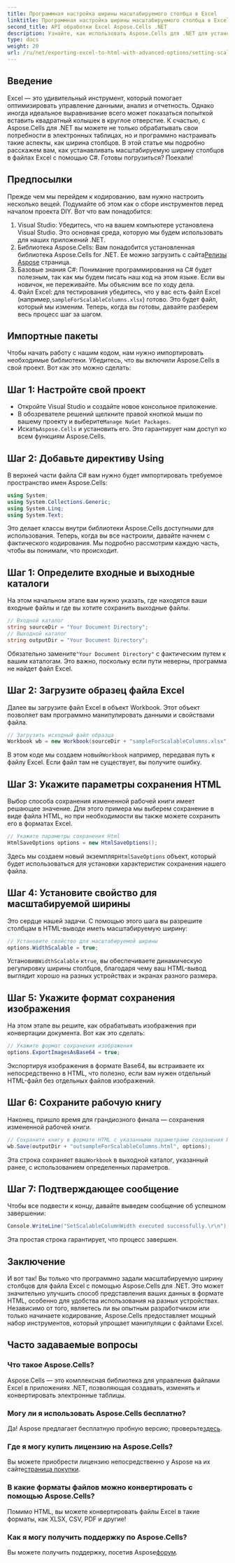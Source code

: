 ```yaml
---
title: Программная настройка ширины масштабируемого столбца в Excel
linktitle: Программная настройка ширины масштабируемого столбца в Excel
second_title: API обработки Excel Aspose.Cells .NET
description: Узнайте, как использовать Aspose.Cells для .NET для установки масштабируемой ширины столбцов в файлах Excel программным способом. Идеально для эффективного представления данных.
type: docs
weight: 20
url: /ru/net/exporting-excel-to-html-with-advanced-options/setting-scalable-column-width/
---
```

## Введение
Excel — это удивительный инструмент, который помогает оптимизировать управление данными, анализ и отчетность. Однако иногда идеальное выравнивание всего может показаться попыткой вставить квадратный колышек в круглое отверстие. К счастью, с Aspose.Cells для .NET вы можете не только обрабатывать свои потребности в электронных таблицах, но и программно настраивать такие аспекты, как ширина столбцов. В этой статье мы подробно расскажем вам, как устанавливать масштабируемую ширину столбцов в файлах Excel с помощью C#. Готовы погрузиться? Поехали!
## Предпосылки
Прежде чем мы перейдем к кодированию, вам нужно настроить несколько вещей. Подумайте об этом как о сборе инструментов перед началом проекта DIY. Вот что вам понадобится:
1. Visual Studio: Убедитесь, что на вашем компьютере установлена Visual Studio. Это основная среда, которую мы будем использовать для наших приложений .NET.
2.  Библиотека Aspose.Cells: Вам понадобится установленная библиотека Aspose.Cells for .NET. Ее можно загрузить с сайта[Релизы Aspose](https://releases.aspose.com/cells/net/) страница. 
3. Базовые знания C#: Понимание программирования на C# будет полезным, так как мы будем писать наш код на этом языке. Если вы новичок, не переживайте. Мы объясним все по ходу дела.
4.  Файл Excel: для тестирования убедитесь, что у вас есть файл Excel (например,`sampleForScalableColumns.xlsx`) готово. Это будет файл, который мы изменим.
Теперь, когда вы готовы, давайте разберем весь процесс шаг за шагом.
## Импортные пакеты
Чтобы начать работу с нашим кодом, нам нужно импортировать необходимые библиотеки. Убедитесь, что вы включили Aspose.Cells в свой проект. Вот как это можно сделать:
## Шаг 1: Настройте свой проект
- Откройте Visual Studio и создайте новое консольное приложение.
-  В обозревателе решений щелкните правой кнопкой мыши по вашему проекту и выберите`Manage NuGet Packages`.
-  Искать`Aspose.Cells` и установить его. Это гарантирует нам доступ ко всем функциям Aspose.Cells.
## Шаг 2: Добавьте директиву Using
В верхней части файла C# вам нужно будет импортировать требуемое пространство имен Aspose.Cells:
```csharp
using System;
using System.Collections.Generic;
using System.Linq;
using System.Text;
```
Это делает классы внутри библиотеки Aspose.Cells доступными для использования.
Теперь, когда вы все настроили, давайте начнем с фактического кодирования. Мы подробно рассмотрим каждую часть, чтобы вы понимали, что происходит.
## Шаг 1: Определите входные и выходные каталоги
На этом начальном этапе вам нужно указать, где находятся ваши входные файлы и где вы хотите сохранить выходные файлы. 
```csharp
// Входной каталог
string sourceDir = "Your Document Directory"; 
// Выходной каталог
string outputDir = "Your Document Directory"; 
```
 Обязательно замените`"Your Document Directory"` с фактическим путем к вашим каталогам. Это важно, поскольку если пути неверны, программа не найдет файл Excel.
## Шаг 2: Загрузите образец файла Excel
Далее вы загрузите файл Excel в объект Workbook. Этот объект позволяет вам программно манипулировать данными и свойствами файла.
```csharp
// Загрузить исходный файл образца
Workbook wb = new Workbook(sourceDir + "sampleForScalableColumns.xlsx");
```
 В этом коде мы создаем новый`Workbook` например, передавая путь к файлу Excel. Если файл там не существует, вы получите ошибку.
## Шаг 3: Укажите параметры сохранения HTML
Выбор способа сохранения измененной рабочей книги имеет решающее значение. Для этого примера мы выберем сохранение в виде файла HTML, но при необходимости вы также можете сохранить его в форматах Excel.
```csharp
// Укажите параметры сохранения Html
HtmlSaveOptions options = new HtmlSaveOptions();
```
 Здесь мы создаем новый экземпляр`HtmlSaveOptions` объект, который будет использоваться для установки характеристик сохранения нашего файла.
## Шаг 4: Установите свойство для масштабируемой ширины
Это сердце нашей задачи. С помощью этого шага вы разрешите столбцам в HTML-выводе иметь масштабируемую ширину:
```csharp
// Установите свойство для масштабируемой ширины
options.WidthScalable = true;
```
 Установив`WidthScalable` к`true`, вы обеспечиваете динамическую регулировку ширины столбцов, благодаря чему ваш HTML-вывод выглядит хорошо на разных устройствах и экранах разного размера.
## Шаг 5: Укажите формат сохранения изображения 
На этом этапе вы решите, как обрабатывать изображения при конвертации документа. Вот как это сделать:
```csharp
// Укажите формат сохранения изображения
options.ExportImagesAsBase64 = true;
```
Экспортируя изображения в формате Base64, вы встраиваете их непосредственно в HTML, что полезно, если вам нужен отдельный HTML-файл без отдельных файлов изображений.
## Шаг 6: Сохраните рабочую книгу 
Наконец, пришло время для грандиозного финала — сохранения измененной рабочей книги. 
```csharp
// Сохраните книгу в формате HTML с указанными параметрами сохранения HTML.
wb.Save(outputDir + "outsampleForScalableColumns.html", options);
```
 Эта строка сохраняет ваш`Workbook` в выходной каталог, указанный ранее, с использованием определенных параметров. 
## Шаг 7: Подтверждающее сообщение
Чтобы все подвести к концу, давайте выведем сообщение об успешном завершении:
```csharp
Console.WriteLine("SetScalableColumnWidth executed successfully.\r\n");
```
Эта простая строка гарантирует, что процесс завершен.
## Заключение
И вот так! Вы только что программно задали масштабируемую ширину столбцов для файла Excel с помощью Aspose.Cells для .NET. Это может значительно улучшить способ представления ваших данных в формате HTML, особенно для удобства использования на разных устройствах. Независимо от того, являетесь ли вы опытным разработчиком или только начинаете кодирование, Aspose.Cells предоставляет мощный набор инструментов, который упрощает манипуляции с файлами Excel.
## Часто задаваемые вопросы
### Что такое Aspose.Cells?
Aspose.Cells — это комплексная библиотека для управления файлами Excel в приложениях .NET, позволяющая создавать, изменять и конвертировать электронные таблицы.
### Могу ли я использовать Aspose.Cells бесплатно?
 Да! Aspose предлагает бесплатную пробную версию; проверьте[здесь](https://releases.aspose.com/).
### Где я могу купить лицензию на Aspose.Cells?
 Вы можете приобрести лицензию непосредственно у Aspose на их сайте[страница покупки](https://purchase.aspose.com/buy).
### В какие форматы файлов можно конвертировать с помощью Aspose.Cells?
Помимо HTML, вы можете конвертировать файлы Excel в такие форматы, как XLSX, CSV, PDF и другие!
### Как я могу получить поддержку по Aspose.Cells?
 Вы можете получить поддержку, посетив Aspose[форум](https://forum.aspose.com/c/cells/9).